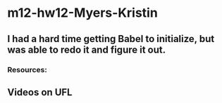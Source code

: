 # m12-hw12-Myers-Kristin
## I had a hard time getting Babel to initialize, but was able to redo it and figure it out. 
### Resources:
## Videos on UFL
